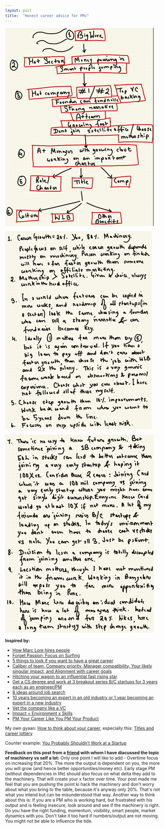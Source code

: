 ```yaml
---
layout: post
title:  "Honest career advice for PMs"
---
```


![Honest career framework](/assets/img/honest_career_framework.png)

![Honest career note](/assets/img/honest_career_note.png)

![Honest career note 2](/assets/img/honst_career_note_2.png)

**Inspired by:**
- [How Marc Lore hires people](https://youtu.be/3NfcPxFct-s?t=900)
- [Forget Passion, Focus on Surfing](https://productlife.to/p/forget-passion-focus-on-surfing-)
- [5 things to look if you want to have a great career](https://mobile.twitter.com/BeingPractical/status/1410302029742764043)
- [Caliber of team, Company priority, Manager compatibility, Your likely singular impact, and Alignment with career goals](https://twitter.com/shreyas/status/1379634120834215938)
- [Hitching your wagon to an influential fast rising star](https://mobile.twitter.com/gokulr/status/1391938691682095106)
- [Get a CS degree and work at 3 breakout series B/C startups for 3 years each as an engineer/PM](https://mobile.twitter.com/BrennerSpear/status/1333457906696646660)
- [8 ideas around job search](https://mobile.twitter.com/shreyas/status/1410989291895869445)
- [10 years becoming an expert in an old industry or 1 year becoming an expert in a new industry](https://twitter.com/sariazout/status/1437436501919518721)
- [Vet the company like a VC](https://mobile.twitter.com/mikekarnj/status/1353748657594576901)
- [Impact = Environment x Skills](https://www.reforge.com/blog/how-to-make-career-decisions)
- [PM Your Career Like You PM Your Product](https://debliu.substack.com/p/pm-your-career-like-you-pm-your-product)

My own gyaan: [How to think about your career](https://manassaloi.com/2020/04/12/master-post-career-gyan.html), especially this: [Titles and career lottery](https://manassaloi.com/2021/09/12/titles-luck-career.html)

Counter example: [You Probably Shouldn’t Work at a Startup](https://every.to/napkin-math/you-probably-shouldn-t-work-at-a-startup-9387b632-345c-4a22-bac0-3cb92f0eecf1)

**Feedback on this post from a [friend](https://www.linkedin.com/in/chitrak-gangrade/) with whom I have diacussed the topic of machinery vs self a lot:** Only one point I will like to add - Overtime focus on increasing that 20%. The more the output is dependent on you, the more you will grow (and hence better opportunities/money etc). Early stage PM (without dependencies in life) should also focus on what delta they add to the machinery. That will create your x factor over time. Your post made me feel that you are pushing the point ki hack the machinery and don't worry about what you bring to the table, because it's anyway only 20%. That's not what you intend but can be misunderstood that way. Another way to think about this is: If you are a PM who is working hard, but frustrated with his output and is feeling insecure, look around and see if the machinery is right. Do you have the right funding, momentum, visibility, smart people, market dynamics with you. Don't take it too hard if numbers/output are not moving. You might not be able to influence the tide.
